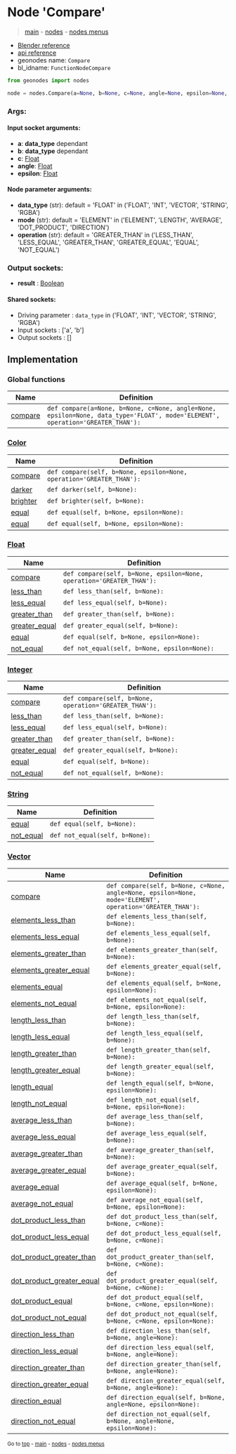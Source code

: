 # Node 'Compare'

> [main](../structure.md) - [nodes](nodes.md) - [nodes menus](nodes_menus.md)

- [Blender reference](https://docs.blender.org/manual/en/latest/modeling/geometry_nodes/utilities/compare.html)
- [api reference](https://docs.blender.org/api/current/bpy.types.FunctionNodeCompare.html)
- geonodes name: `Compare`
- bl_idname: `FunctionNodeCompare`

```python
from geonodes import nodes

node = nodes.Compare(a=None, b=None, c=None, angle=None, epsilon=None, data_type='FLOAT', mode='ELEMENT', operation='GREATER_THAN')
```

### Args:

#### Input socket arguments:

- **a**: **data_type** dependant
- **b**: **data_type** dependant
- **c**: [Float](Float.md)
- **angle**: [Float](Float.md)
- **epsilon**: [Float](Float.md)

#### Node parameter arguments:

- **data_type** (str): default = 'FLOAT' in ('FLOAT', 'INT', 'VECTOR', 'STRING', 'RGBA')
- **mode** (str): default = 'ELEMENT' in ('ELEMENT', 'LENGTH', 'AVERAGE', 'DOT_PRODUCT', 'DIRECTION')
- **operation** (str): default = 'GREATER_THAN' in ('LESS_THAN', 'LESS_EQUAL', 'GREATER_THAN', 'GREATER_EQUAL', 'EQUAL', 'NOT_EQUAL')

### Output sockets:

- **result** : [Boolean](Boolean.md)

#### Shared sockets:

- Driving parameter : ``data_type`` in ('FLOAT', 'INT', 'VECTOR', 'STRING', 'RGBA')
- Input sockets  : ['a', 'b']
- Output sockets : []
## Implementation

### Global functions

| Name | Definition |
|------|------------|
 | [compare](A.md#compare) | `def compare(a=None, b=None, c=None, angle=None, epsilon=None, data_type='FLOAT', mode='ELEMENT', operation='GREATER_THAN'):` |

### [Color](Color.md)

| Name | Definition |
|------|------------|
 | [compare](Color.md#compare) | `def compare(self, b=None, epsilon=None, operation='GREATER_THAN'):` |
 | [darker](Color.md#darker) | `def darker(self, b=None):` |
 | [brighter](Color.md#brighter) | `def brighter(self, b=None):` |
 | [equal](Color.md#equal) | `def equal(self, b=None, epsilon=None):` |
 | [equal](Color.md#equal) | `def equal(self, b=None, epsilon=None):` |

### [Float](Float.md)

| Name | Definition |
|------|------------|
 | [compare](Float.md#compare) | `def compare(self, b=None, epsilon=None, operation='GREATER_THAN'):` |
 | [less_than](Float.md#less_than) | `def less_than(self, b=None):` |
 | [less_equal](Float.md#less_equal) | `def less_equal(self, b=None):` |
 | [greater_than](Float.md#greater_than) | `def greater_than(self, b=None):` |
 | [greater_equal](Float.md#greater_equal) | `def greater_equal(self, b=None):` |
 | [equal](Float.md#equal) | `def equal(self, b=None, epsilon=None):` |
 | [not_equal](Float.md#not_equal) | `def not_equal(self, b=None, epsilon=None):` |

### [Integer](Integer.md)

| Name | Definition |
|------|------------|
 | [compare](Integer.md#compare) | `def compare(self, b=None, operation='GREATER_THAN'):` |
 | [less_than](Integer.md#less_than) | `def less_than(self, b=None):` |
 | [less_equal](Integer.md#less_equal) | `def less_equal(self, b=None):` |
 | [greater_than](Integer.md#greater_than) | `def greater_than(self, b=None):` |
 | [greater_equal](Integer.md#greater_equal) | `def greater_equal(self, b=None):` |
 | [equal](Integer.md#equal) | `def equal(self, b=None):` |
 | [not_equal](Integer.md#not_equal) | `def not_equal(self, b=None):` |

### [String](String.md)

| Name | Definition |
|------|------------|
 | [equal](String.md#equal) | `def equal(self, b=None):` |
 | [not_equal](String.md#not_equal) | `def not_equal(self, b=None):` |

### [Vector](Vector.md)

| Name | Definition |
|------|------------|
 | [compare](Vector.md#compare) | `def compare(self, b=None, c=None, angle=None, epsilon=None, mode='ELEMENT', operation='GREATER_THAN'):` |
 | [elements_less_than](Vector.md#elements_less_than) | `def elements_less_than(self, b=None):` |
 | [elements_less_equal](Vector.md#elements_less_equal) | `def elements_less_equal(self, b=None):` |
 | [elements_greater_than](Vector.md#elements_greater_than) | `def elements_greater_than(self, b=None):` |
 | [elements_greater_equal](Vector.md#elements_greater_equal) | `def elements_greater_equal(self, b=None):` |
 | [elements_equal](Vector.md#elements_equal) | `def elements_equal(self, b=None, epsilon=None):` |
 | [elements_not_equal](Vector.md#elements_not_equal) | `def elements_not_equal(self, b=None, epsilon=None):` |
 | [length_less_than](Vector.md#length_less_than) | `def length_less_than(self, b=None):` |
 | [length_less_equal](Vector.md#length_less_equal) | `def length_less_equal(self, b=None):` |
 | [length_greater_than](Vector.md#length_greater_than) | `def length_greater_than(self, b=None):` |
 | [length_greater_equal](Vector.md#length_greater_equal) | `def length_greater_equal(self, b=None):` |
 | [length_equal](Vector.md#length_equal) | `def length_equal(self, b=None, epsilon=None):` |
 | [length_not_equal](Vector.md#length_not_equal) | `def length_not_equal(self, b=None, epsilon=None):` |
 | [average_less_than](Vector.md#average_less_than) | `def average_less_than(self, b=None):` |
 | [average_less_equal](Vector.md#average_less_equal) | `def average_less_equal(self, b=None):` |
 | [average_greater_than](Vector.md#average_greater_than) | `def average_greater_than(self, b=None):` |
 | [average_greater_equal](Vector.md#average_greater_equal) | `def average_greater_equal(self, b=None):` |
 | [average_equal](Vector.md#average_equal) | `def average_equal(self, b=None, epsilon=None):` |
 | [average_not_equal](Vector.md#average_not_equal) | `def average_not_equal(self, b=None, epsilon=None):` |
 | [dot_product_less_than](Vector.md#dot_product_less_than) | `def dot_product_less_than(self, b=None, c=None):` |
 | [dot_product_less_equal](Vector.md#dot_product_less_equal) | `def dot_product_less_equal(self, b=None, c=None):` |
 | [dot_product_greater_than](Vector.md#dot_product_greater_than) | `def dot_product_greater_than(self, b=None, c=None):` |
 | [dot_product_greater_equal](Vector.md#dot_product_greater_equal) | `def dot_product_greater_equal(self, b=None, c=None):` |
 | [dot_product_equal](Vector.md#dot_product_equal) | `def dot_product_equal(self, b=None, c=None, epsilon=None):` |
 | [dot_product_not_equal](Vector.md#dot_product_not_equal) | `def dot_product_not_equal(self, b=None, c=None, epsilon=None):` |
 | [direction_less_than](Vector.md#direction_less_than) | `def direction_less_than(self, b=None, angle=None):` |
 | [direction_less_equal](Vector.md#direction_less_equal) | `def direction_less_equal(self, b=None, angle=None):` |
 | [direction_greater_than](Vector.md#direction_greater_than) | `def direction_greater_than(self, b=None, angle=None):` |
 | [direction_greater_equal](Vector.md#direction_greater_equal) | `def direction_greater_equal(self, b=None, angle=None):` |
 | [direction_equal](Vector.md#direction_equal) | `def direction_equal(self, b=None, angle=None, epsilon=None):` |
 | [direction_not_equal](Vector.md#direction_not_equal) | `def direction_not_equal(self, b=None, angle=None, epsilon=None):` |

<sub>Go to [top](#node-Compare) - [main](../structure.md) - [nodes](nodes.md) - [nodes menus](nodes_menus.md)</sub>

